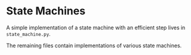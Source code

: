 # State Machines

A simple implementation of a state machine with an efficient step lives in `state_machine.py`.

The remaining files contain implementations of various state machines.